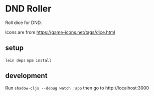 # DND Roller

Roll dice for DND.


Icons are from https://game-icons.net/tags/dice.html


## setup

`lein deps`
`npm install`


## development

Run `shadow-cljs --debug watch :app`
then go to http://localhost:3000

